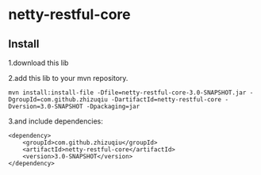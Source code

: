 # netty-restful-core

Install
---
1.download this lib

2.add this lib to your mvn repository.

```
mvn install:install-file -Dfile=netty-restful-core-3.0-SNAPSHOT.jar -DgroupId=com.github.zhizuqiu -DartifactId=netty-restful-core -Dversion=3.0-SNAPSHOT -Dpackaging=jar
```

3.and include dependencies:

```
<dependency>
    <groupId>com.github.zhizuqiu</groupId>
    <artifactId>netty-restful-core</artifactId>
    <version>3.0-SNAPSHOT</version>
</dependency>
```
